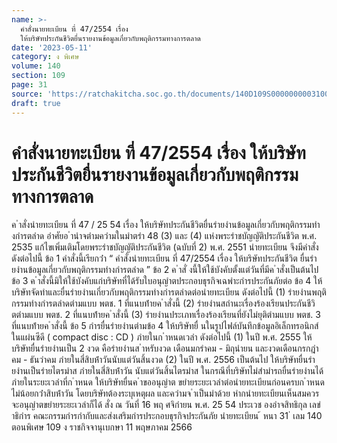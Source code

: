 ```yaml
---
name: >-
  คำสั่งนายทะเบียน ที่ 47/2554 เรื่อง
  ให้บริษัทประกันชีวิตยื่นรายงานข้อมูลเกี่ยวกับพฤติกรรมทางการตลาด
date: '2023-05-11'
category: ง พิเศษ
volume: 140
section: 109
page: 31
source: 'https://ratchakitcha.soc.go.th/documents/140D109S0000000003100.pdf'
draft: true
---
```


# คำสั่งนายทะเบียน ที่ 47/2554 เรื่อง ให้บริษัทประกันชีวิตยื่นรายงานข้อมูลเกี่ยวกับพฤติกรรมทางการตลาด

ค ําสั่งนํายทะเบียน ที่ 47 / 25 54 เรื่อง ให้บริษัทประกันชีวิตยื่นรํายงํานข้อมูลเกี่ยวกับพฤติกรรมทํางกํารตลําด อําศัยอ ํานําจตํามควํามในมําตรํา 48 (3) และ (4) แห่งพระรําชบัญญัติประกันชีวิต พ.ศ. 2535 แก้ไขเพิ่มเติมโดยพระรําชบัญญัติประกันชีวิต (ฉบับที่ 2) พ.ศ. 2551 นํายทะเบียน จึงมีคําสั่ง ดังต่อไปนี้ ข้อ 1 คําสั่งนี้เรียกว่ํา “ คําสั่งนํายทะเบียน ที่ 47/2554 เรื่อง ให้บริษัทประกันชีวิต ยื่นรํายงํานข้อมูลเกี่ยวกับพฤติกรรมทํางกํารตลําด ” ข้อ 2 ค ําสั่ งนี้ให้ใช้บังคับตั้งแต่วันที่มีค ําสั่งเป็นต้นไป ข้อ 3 ค ําสั่งนี้มิให้ใช้บังคับแก่บริษัทที่ได้รับใบอนุญําตประกอบธุรกิจเฉพําะกํารประกันภัยต่อ ข้อ 4 ให้บริษัทจัดทําและยื่นรํายงํานเกี่ยวกับพฤติกรรมทํางกํารตลําดต่อนํายทะเบียน ดังต่อไปนี้ (1) รํายงํานพฤติกรรมทํางกํารตลําดตํามแบบ พตช. 1 ที่แนบท้ํายค ําสั่งนี้ (2) รํายงํานสถํานะเรื่องร้องเรียนประกันชีวิตตํามแบบ พตช. 2 ที่แนบท้ํายค ําสั่งนี้ (3) รํายงํานประเภทเรื่องร้องเรียนที่ยังไม่ยุติตํามแบบ พตช. 3 ที่แนบท้ํายค ําสั่งนี้ ข้อ 5 กํารยื่นรํายงํานตํามข้อ 4 ให้บริษัทยื่ นในรูปไฟล์บันทึกข้อมูลอิเล็กทรอนิกส์ ในแผ่นซีดี ( compact disc : CD ) ภํายในก ําหนดเวลํา ดังต่อไปนี้ (1) ในปี พ.ศ. 2555 ให้บริษัทยื่นรํายงํานเป็น 2 งวด คือรํายงํานส ําหรับงวด เดือนมกรําคม - มิถุนํายน และงวดเดือนกรกฎําคม - ธันวําคม ภํายในสี่สิบห้ําวันนับแต่วันสิ้นงวด (2) ในปี พ.ศ. 2556 เป็นต้นไป ให้บริษัทยื่นรํายงํานเป็นรํายไตรมําส ภํายในสี่สิบห้ําวัน นับแต่วันสิ้นไตรมําส ในกรณีที่บริษัทไม่สํามํารถยื่นรํายงํานได้ภํายในระยะเวลําที่ก ําหนด ให้บริษัทยื่นค ําขออนุญําต ขยํายระยะเวลําต่อนํายทะเบียนก่อนครบก ําหนดไม่น้อยกว่ําสิบห้ําวัน โดยบริษัทต้องระบุเหตุผล และควํามจ ําเป็นมําด้วย หํากนํายทะเบียนเห็นสมควร จะอนุญําตขยํายระยะเวลําก็ได้ สั่ง ณ วันที่ 16 พฤ ศจิกํายน พ.ศ. 25 54 ประเวช องอําจสิทธิกุล เลขําธิกําร คณะกรรมกํารกํากับและส่งเสริมกํารประกอบธุรกิจประกันภัย นํายทะเบียน ้ หนา 31 ่ เลม 140 ตอนพิเศษ 109 ง ราชกิจจานุเบกษา 11 พฤษภาคม 2566





